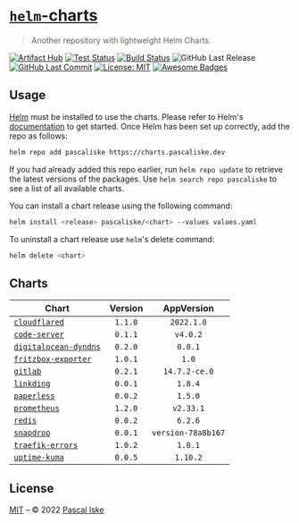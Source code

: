 # [`helm`-charts](https://charts.pascaliske.dev)

> Another repository with lightweight Helm Charts.

[![Artifact Hub](https://img.shields.io/endpoint?url=https://artifacthub.io/badge/repository/pascaliske&style=flat-square)](https://artifacthub.io/packages/search?repo=pascaliske) [![Test Status](https://img.shields.io/github/workflow/status/pascaliske/helm-charts/Test%20Charts/master?label=test&style=flat-square)](https://github.com/pascaliske/helm-charts/actions/workflows/test.yml) [![Build Status](https://img.shields.io/github/workflow/status/pascaliske/helm-charts/Release%20Charts/master?label=build&style=flat-square)](https://github.com/pascaliske/helm-charts/actions/workflows/release.yml) ![GitHub Last Release](https://img.shields.io/github/release-date/pascaliske/helm-charts?label=last%20release&style=flat-square) [![GitHub Last Commit](https://img.shields.io/github/last-commit/pascaliske/helm-charts?style=flat-square)](https://github.com/pascaliske/helm-charts) [![License: MIT](https://img.shields.io/badge/License-MIT-blue.svg?style=flat-square)](https://opensource.org/licenses/MIT) [![Awesome Badges](https://img.shields.io/badge/badges-awesome-green.svg?color=blue&style=flat-square)](https://github.com/Naereen/badges)

## Usage

[Helm](https://helm.sh) must be installed to use the charts. Please refer to Helm's [documentation](https://helm.sh/docs) to get started. Once Helm has been set up correctly, add the repo as follows:

```sh
helm repo add pascaliske https://charts.pascaliske.dev
```

If you had already added this repo earlier, run `helm repo update` to retrieve the latest versions of the packages. Use `helm search repo pascaliske` to see a list of all available charts.

You can install a chart release using the following command:

```sh
helm install <release> pascaliske/<chart> --values values.yaml
```

To uninstall a chart release use `helm`'s delete command:

```sh
helm delete <chart>
```

## Charts

| Chart                                                                                                     | Version |     AppVersion     |
| --------------------------------------------------------------------------------------------------------- | :-----: | :----------------: |
| [`cloudflared`](https://github.com/pascaliske/helm-charts/tree/master/charts/cloudflared)                 | `1.1.0` |     `2022.1.0`     |
| [`code-server`](https://github.com/pascaliske/helm-charts/tree/master/charts/code-server)                 | `0.1.1` |      `v4.0.2`      |
| [`digitalocean-dyndns`](https://github.com/pascaliske/helm-charts/tree/master/charts/digitalocean-dyndns) | `0.2.0` |      `0.0.1`       |
| [`fritzbox-exporter`](https://github.com/pascaliske/helm-charts/tree/master/charts/fritzbox-exporter)     | `1.0.1` |       `1.0`        |
| [`gitlab`](https://github.com/pascaliske/helm-charts/tree/master/charts/gitlab)                           | `0.2.1` |   `14.7.2-ce.0`    |
| [`linkding`](https://github.com/pascaliske/helm-charts/tree/master/charts/linkding)                       | `0.0.1` |      `1.8.4`       |
| [`paperless`](https://github.com/pascaliske/helm-charts/tree/master/charts/paperless)                     | `0.0.2` |      `1.5.0`       |
| [`prometheus`](https://github.com/pascaliske/helm-charts/tree/master/charts/prometheus)                   | `1.2.0` |     `v2.33.1`      |
| [`redis`](https://github.com/pascaliske/helm-charts/tree/master/charts/redis)                             | `0.0.2` |      `6.2.6`       |
| [`snapdrop`](https://github.com/pascaliske/helm-charts/tree/master/charts/snapdrop)                       | `0.0.1` | `version-78a8b167` |
| [`traefik-errors`](https://github.com/pascaliske/helm-charts/tree/master/charts/traefik-errors)           | `1.0.2` |      `1.0.1`       |
| [`uptime-kuma`](https://github.com/pascaliske/helm-charts/tree/master/charts/uptime-kuma)                 | `0.0.5` |      `1.10.2`      |

## License

[MIT](LICENSE.md) – © 2022 [Pascal Iske](https://pascaliske.dev)
